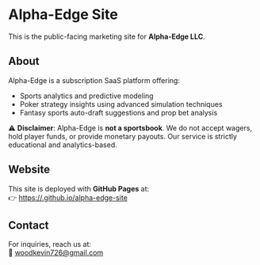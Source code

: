 # Alpha-Edge Site

This is the public-facing marketing site for **Alpha-Edge LLC**.

## About
Alpha-Edge is a subscription SaaS platform offering:
- Sports analytics and predictive modeling  
- Poker strategy insights using advanced simulation techniques  
- Fantasy sports auto-draft suggestions and prop bet analysis  

⚠️ **Disclaimer**: Alpha-Edge is **not a sportsbook**. We do not accept wagers, hold player funds, or provide monetary payouts. Our service is strictly educational and analytics-based.  

## Website
This site is deployed with **GitHub Pages** at:  
👉 [https://<woodyscode>.github.io/alpha-edge-site](https://<your-username>.github.io/alpha-edge-site)

## Contact
For inquiries, reach us at:  
📧 woodkevin726@gmail.com
